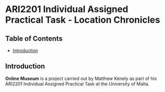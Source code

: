 # ARI2201 Individual Assigned Practical Task - Location Chronicles

## Table of Contents
- [Introduction](#introduction)

## Introduction
**Online Museum** is a project carried out by  Matthew Kenely as part of his ARI2201 Individual Assigned Practical Task at the University of Malta.
